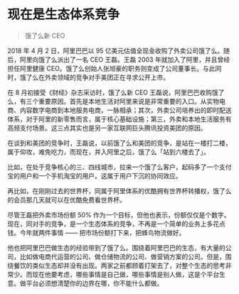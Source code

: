 # 现在是生态体系竞争

> 饿了么新 CEO

2018 年 4 月 2 日，阿里巴巴以 95 亿美元估值全现金收购了外卖公司饿了么。随后，阿里向饿了么派出了一名 CEO 王磊。王磊 2003 年就加入了阿里，并且曾经担任阿里健康 CEO。饿了么创始人张旭豪的职务则变成了公司董事长。与此同时，饿了么在外卖领域的竞争对手美团正在寻求公开上市。

在 8 月初接受《财经》杂志采访时，饿了么新 CEO 王磊说，阿里巴巴收购饿了么，有三个重要原因。首先是本地生活对阿里来说是非常重要的入口。从实物电商、内容数字电商到本地服务电商，一脉相承；其次，外卖公司培养出的即时配送体系，对于阿里的新零售而言，属于核心基础设施；第三，外卖和本地生活服务有高频支付场景。这三点其实也是另一家互联网巨头腾讯投资美团的原因。

在谈到和美团的竞争时，王磊说，以前饿了么和美团的竞争，是站在一楼打二楼，属于仰攻，难免吃力，而现在，并入阿里之后，饿了么「站到六楼去了」。

比如，在处于竞争核心的三、四线城市，拉来一个饿了么客户，起码多了一个支付宝的用户和一个手机淘宝的用户。这属于用户下沉的协同效应。

再比如，在刚刚过去的世界杯，同属于阿里体系的优酷拥有世界杯转播权，饿了么的会员那几天就可以在优酷免费看世界杯。

尽管王磊把外卖市场份额 50% 作为一个目标，但他也表示，份额仅仅是个数字。现在，同对手的竞争，是一个生态体系的竞争，不再是一个简单的业务上多花点钱。今年就两件事情 —— 把市场份额打下来，把蜂鸟物流做好。

他也把阿里巴巴做生态的经验带到了饿了么。围绕着阿里巴巴的生态，有大量的公司，比如做电商代运营的公司、做仓储物流的公司、做营销方案的公司。但是，围绕餐饮的类似生态却并没有出现。两家之前都顾着打架去了，对整个生态的思考非常少。而现在他要考虑，哪些事情是自己做，哪些事情是别人做，这是个平台生意。做平台必须想清楚你的边界在哪，你不能什么都做。

